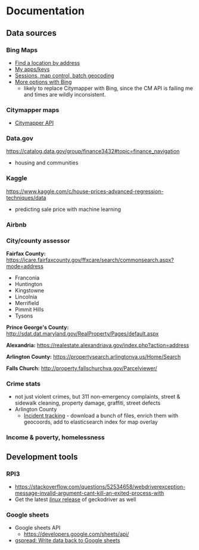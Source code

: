 # Documentation

## Data sources
### Bing Maps
* [Find a location by address](https://docs.microsoft.com/en-us/bingmaps/rest-services/locations/find-a-location-by-address#examples)
* [My apps/keys](https://www.bingmapsportal.com/Application)
* [Sessions, map control, batch geocoding](https://docs.microsoft.com/en-us/bingmaps/getting-started/bing-maps-api-best-practices)
* [More options with Bing](https://docs.microsoft.com/en-us/bingmaps/rest-services/routes/)
	* likely to replace Citymapper with Bing, since the CM API is failing me and times are wildly inconsistent.

### Citymapper maps
* [Citymapper API](https://citymapper.3scale.net/)

### Data.gov
https://catalog.data.gov/group/finance3432#topic=finance_navigation
* housing and communities


### Kaggle
https://www.kaggle.com/c/house-prices-advanced-regression-techniques/data
* predicting sale price with machine learning

### Airbnb

### City/county assessor
**Fairfax County:** https://icare.fairfaxcounty.gov/ffxcare/search/commonsearch.aspx?mode=address
- Franconia
- Huntington
- Kingstowne
- Lincolnia
- Merrifield
- Pimmit Hills
- Tysons

**Prince George's County:** http://sdat.dat.maryland.gov/RealProperty/Pages/default.aspx

**Alexandria:** https://realestate.alexandriava.gov/index.php?action=address

**Arlington County:** https://propertysearch.arlingtonva.us/Home/Search

**Falls Church:** http://property.fallschurchva.gov/Parcelviewer/

### Crime stats
* not just violent crimes, but 311 non-emergency complaints, street & sidewalk cleaning, property damage, graffiti, street defects
* Arlington County
	- [Incident tracking](https://police.arlingtonva.us/incident-tracking/) - download a bunch of files, enrich them with geocoords, add to elasticsearch index for map overlay

### Income & poverty, homelessness

## Development tools
### RPI3
* https://stackoverflow.com/questions/52534658/webdriverexception-message-invalid-argument-cant-kill-an-exited-process-with
* Get the latest [_linux_ release](https://github.com/mozilla/geckodriver/releases) of geckodriver as well

### Google sheets
* Google sheets API
  * https://developers.google.com/sheets/api/
* [gspread: Write data back to Google sheets](https://github.com/burnash/gspread#authorization-using-oauth2)
